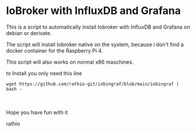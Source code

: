 # IoBroker with InfluxDB and Grafana

This is a script to automatically install Iobroker with InfluxDB and Grafana on debian or derivate.

The script will install Iobroker native on the system, because i 
don't find a docker container for the Raspberry Pi 4.

This script will also works on normal x86 maschines.

to Install you only need this line 
```
wget https://github.com/rathio-git/iobingraf/blob/main/iobingraf | bash -
```
\
\
Hope you have fun with it

rathio
